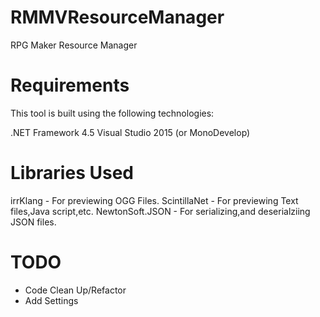 # RMMVResourceManager
RPG Maker Resource Manager

# Requirements
This tool is built using the following technologies:

.NET Framework 4.5
Visual Studio 2015 (or MonoDevelop)

# Libraries Used
irrKlang - For previewing OGG Files.
ScintillaNet - For previewing Text files,Java script,etc.
NewtonSoft.JSON - For serializing,and deserialziing JSON files.

# TODO
- Code Clean Up/Refactor
- Add Settings

